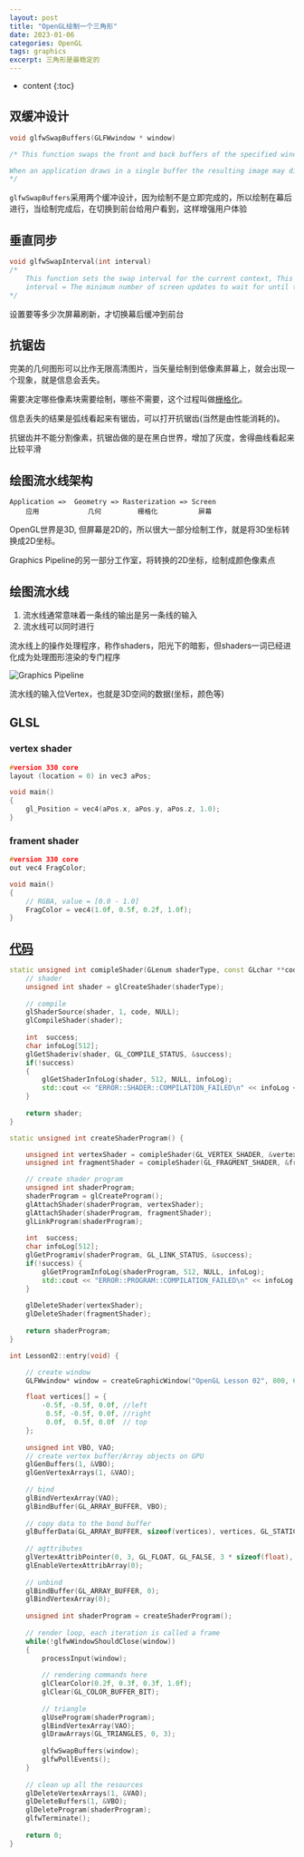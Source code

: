 ```yaml
---
layout: post
title: "OpenGL绘制一个三角形"
date: 2023-01-06
categories: OpenGL
tags: graphics
excerpt: 三角形是最稳定的
---
```


* content
{:toc}

## 双缓冲设计

```cpp
void glfwSwapBuffers(GLFWwindow * window)

/* This function swaps the front and back buffers of the specified window. If the swap interval is greater than zero, the GPU driver waits the specified number of screen updates before swapping the buffers.

When an application draws in a single buffer the resulting image may display flickering issues. This is because the resulting output image is not drawn in an instant, but drawn pixel by pixel and usually from left to right and top to bottom. Because this image is not displayed at an instant to the user while still being rendered to, the result may contain artifacts. To circumvent these issues, windowing applications apply a double buffer for rendering. The front buffer contains the final output image that is shown at the screen, while all the rendering commands draw to the back buffer. As soon as all the rendering commands are finished we swap the back buffer to the front buffer so the image can be displayed without still being rendered to, removing all the aforementioned artifacts.
*/
```

`glfwSwapBuffers`采用两个缓冲设计，因为绘制不是立即完成的，所以绘制在幕后进行，当绘制完成后，在切换到前台给用户看到，这样增强用户体验

## 垂直同步

```cpp
void glfwSwapInterval(int interval) 
/* 
    This function sets the swap interval for the current context, This is sometimes called 'vertical synchronization', 'vertical retrace synchronization' or 'vsync', 
    interval = The minimum number of screen updates to wait for until the buffers are swapped by glfwSwapBuffers 
*/
```

设置要等多少次屏幕刷新，才切换幕后缓冲到前台

## 抗锯齿

完美的几何图形可以比作无限高清图片，当矢量绘制到低像素屏幕上，就会出现一个现象，就是信息会丢失。

需要决定哪些像素块需要绘制，哪些不需要，这个过程叫做[栅格化](https://en.wikipedia.org/wiki/Rasterisation)。

信息丢失的结果是弧线看起来有锯齿，可以打开抗锯齿(当然是由性能消耗的)。

抗锯齿并不能分割像素，抗锯齿做的是在黑白世界，增加了灰度，舍得曲线看起来比较平滑

## 绘图流水线架构

```
Application =>  Geometry => Rasterization => Screen
    应用            几何         栅格化          屏幕
```

OpenGL世界是3D, 但屏幕是2D的，所以很大一部分绘制工作，就是将3D坐标转换成2D坐标。

Graphics Pipeline的另一部分工作室，将转换的2D坐标，绘制成颜色像素点

## 绘图流水线

1. 流水线通常意味着一条线的输出是另一条线的输入
2. 流水线可以同时进行

流水线上的操作处理程序，称作shaders，阳光下的暗影，但shaders一词已经进化成为处理图形渲染的专门程序

![Graphics Pipeline]({{site.static}}/images/Graphics_pipeline.png)

流水线的输入位Vertex，也就是3D空间的数据(坐标，颜色等)

## GLSL

### vertex shader

```cpp
#version 330 core
layout (location = 0) in vec3 aPos;

void main()
{
    gl_Position = vec4(aPos.x, aPos.y, aPos.z, 1.0);
}
```

### frament shader

```cpp
#version 330 core
out vec4 FragColor;

void main()
{
    // RGBA, value = [0.0 - 1.0]
    FragColor = vec4(1.0f, 0.5f, 0.2f, 1.0f);
} 
```

## [代码](https://github.com/geemaple/learning/blob/main/learn_opengl/learn_opengl/lesson/lesson_01.cpp)

```cpp
static unsigned int comipleShader(GLenum shaderType, const GLchar **code) {
    // shader
    unsigned int shader = glCreateShader(shaderType);
    
    // compile
    glShaderSource(shader, 1, code, NULL);
    glCompileShader(shader);
    
    int  success;
    char infoLog[512];
    glGetShaderiv(shader, GL_COMPILE_STATUS, &success);
    if(!success)
    {
        glGetShaderInfoLog(shader, 512, NULL, infoLog);
        std::cout << "ERROR::SHADER::COMPILATION_FAILED\n" << infoLog << std::endl;
    }
    
    return shader;
}

static unsigned int createShaderProgram() {

    unsigned int vertexShader = comipleShader(GL_VERTEX_SHADER, &vertexShaderSource);
    unsigned int fragmentShader = comipleShader(GL_FRAGMENT_SHADER, &fragmentShaderSource);

    // create shader program
    unsigned int shaderProgram;
    shaderProgram = glCreateProgram();
    glAttachShader(shaderProgram, vertexShader);
    glAttachShader(shaderProgram, fragmentShader);
    glLinkProgram(shaderProgram);
    
    int  success;
    char infoLog[512];
    glGetProgramiv(shaderProgram, GL_LINK_STATUS, &success);
    if(!success) {
        glGetProgramInfoLog(shaderProgram, 512, NULL, infoLog);
        std::cout << "ERROR::PROGRAM::COMPILATION_FAILED\n" << infoLog << std::endl;
    }
    
    glDeleteShader(vertexShader);
    glDeleteShader(fragmentShader);
    
    return shaderProgram;
}

int Lesson02::entry(void) {

    // create window
    GLFWwindow* window = createGraphicWindow("OpenGL Lesson 02", 800, 600);

    float vertices[] = {
        -0.5f, -0.5f, 0.0f, //left
         0.5f, -0.5f, 0.0f, //right
         0.0f,  0.5f, 0.0f  // top
    };
    
    unsigned int VBO, VAO;
    // create vertex buffer/Array objects on GPU
    glGenBuffers(1, &VBO);
    glGenVertexArrays(1, &VAO);
    
    // bind
    glBindVertexArray(VAO);
    glBindBuffer(GL_ARRAY_BUFFER, VBO);
    
    // copy data to the bond buffer
    glBufferData(GL_ARRAY_BUFFER, sizeof(vertices), vertices, GL_STATIC_DRAW);
    
    // agttributes
    glVertexAttribPointer(0, 3, GL_FLOAT, GL_FALSE, 3 * sizeof(float), (void*)0);
    glEnableVertexAttribArray(0);
    
    // unbind
    glBindBuffer(GL_ARRAY_BUFFER, 0);
    glBindVertexArray(0);
    
    unsigned int shaderProgram = createShaderProgram();
    
    // render loop, each iteration is called a frame
    while(!glfwWindowShouldClose(window))
    {
        processInput(window);
        
        // rendering commands here
        glClearColor(0.2f, 0.3f, 0.3f, 1.0f);
        glClear(GL_COLOR_BUFFER_BIT);
        
        // triangle
        glUseProgram(shaderProgram);
        glBindVertexArray(VAO);
        glDrawArrays(GL_TRIANGLES, 0, 3);
        
        glfwSwapBuffers(window);
        glfwPollEvents();
    }
    
    // clean up all the resources
    glDeleteVertexArrays(1, &VAO);
    glDeleteBuffers(1, &VBO);
    glDeleteProgram(shaderProgram);
    glfwTerminate();
    
    return 0;
}
```
